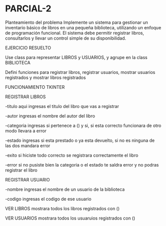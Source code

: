 # PARCIAL-2

Planteamiento del problema Implemente un sistema para gestionar un inventario básico de libros en una pequeña biblioteca, utilizando un enfoque de programación funcional. El sistema debe permitir registrar libros, consultarlos y llevar un control simple de su disponibilidad.

EJERCICIO RESUELTO


Use class para representar LIBROS y USUARIOS, y agrupe en la class BIBLIOTECA

Defini funciones para registrar libros, registrar usuarios, mostrar usuarios registrados y mostrar libros registrados


FUNCIONAMIENTO TKINTER

REGISTRAR LIBROS

-titulo
 aqui ingresas el titulo del libro que vas a registrar

 
-autor
 ingresas el nombre del autor del libro

-categoria
 ingresas si pertenece a () y si, si esta correcto funcionara de otro modo llevara a error


-estado
 ingresas si esta prestado o ya esta devuelto, si no es ninguna de las dos mandara error

-exito
 si hiciste todo correcto se registrara correctamente el libro

-error
 si no pusiste bien la categoria o el estado te saldra error y no podras registrar el libro
 
 



REGISTRAR USUARIO

-nombre
 ingresas el nombre de un usuario de la biblioteca

-codigo
 ingresas el codigo de ese usuario


VER LIBROS
mostrara todos los libros registrados con ()

VER USUARIOS
mostrara todos los usuaruios registrados con ()

